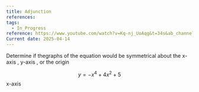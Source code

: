 ```yaml
---
title: Adjunction
references: 
tags:
  - In_Progress
reference: https://www.youtube.com/watch?v=Kq-nj_UoAqg&t=34s&ab_channel=Mathispower4u
Current date: 2025-04-14
---
```

Determine if thegraphs of the equation would be symmetrical about the x-axis , y-axis , or the origin 


$$
y = -x^4  + 4x^2  + 5 
$$
x-axis 